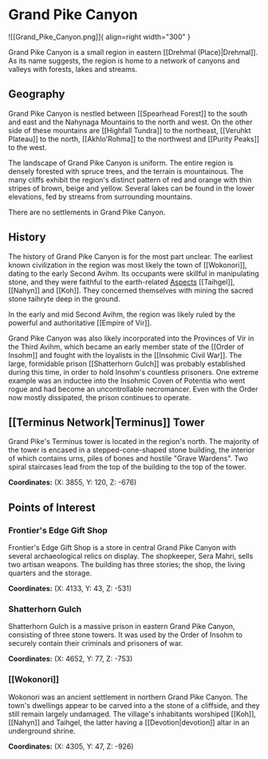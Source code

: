 # Grand Pike Canyon

![[Grand_Pike_Canyon.png]]{ align=right width="300" }

Grand Pike Canyon is a small region in eastern [[Drehmal (Place)|Drehmal]]. As its name suggests, the region is home to a network of canyons and valleys with forests, lakes and streams.

## Geography

Grand Pike Canyon is nestled between [[Spearhead Forest]] to the south and east and the Nahynaga Mountains to the north and west. On the other side of these mountains are [[Highfall Tundra]] to the northeast, [[Veruhkt Plateau]] to the north, [[Akhlo'Rohma]] to the northwest and [[Purity Peaks]] to the west.

The landscape of Grand Pike Canyon is uniform. The entire region is densely forested with spruce trees, and the terrain is mountainous. The many cliffs exhibit the region's distinct pattern of red and orange with thin stripes of brown, beige and yellow. Several lakes can be found in the lower elevations, fed by streams from surrounding mountains.

There are no settlements in Grand Pike Canyon.

## History

The history of Grand Pike Canyon is for the most part unclear. The earliest known civilization in the region was most likely the town of [[Wokonori]], dating to the early Second Avihm. Its occupants were skillful in manipulating stone, and they were faithful to the earth-related [Aspects](/Lore/Higher_Beings/Aspects/) [[Taihgel]], [[Nahyn]] and [[Koh]]. They concerned themselves with mining the sacred stone taihryte deep in the ground.

In the early and mid Second Avihm, the region was likely ruled by the powerful and authoritative [[Empire of Vir]]. 

Grand Pike Canyon was also likely incorporated into the Provinces of Vir in the Third Avihm, which became an early member state of the [[Order of Insohm]] and fought with the loyalists in the [[Insohmic Civil War]]. The large, formidable prison [[Shatterhorn Gulch]] was probably established during this time, in order to hold Insohm's countless prisoners. One extreme example was an inductee into the Insohmic Coven of Potentia who went rogue and had become an uncontrollable necromancer. Even with the Order now mostly dissipated, the prison continues to operate.

## [[Terminus Network|Terminus]] Tower

Grand Pike's Terminus tower is located in the region's north. The majority of the tower is encased in a stepped-cone-shaped stone building, the interior of which contains urns, piles of bones and hostile "Grave Wardens". Two spiral staircases lead from the top of the building to the top of the tower.

**Coordinates:** (X: 3855, Y: 120, Z: -676)

## Points of Interest

### Frontier's Edge Gift Shop

Frontier's Edge Gift Shop is a store in central Grand Pike Canyon with several archaeological relics on display. The shopkeeper, Sera Mahri, sells two artisan weapons. The building has three stories; the shop, the living quarters and the storage.

**Coordinates:** (X: 4133, Y: 43, Z: -531)

### Shatterhorn Gulch

Shatterhorn Gulch is a massive prison in eastern Grand Pike Canyon, consisting of three stone towers. It was used by the Order of Insohm to securely contain their criminals and prisoners of war.

**Coordinates:** (X: 4652, Y: 77, Z: -753)

### [[Wokonori]]

Wokonori was an ancient settlement in northern Grand Pike Canyon. The town's dwellings appear to be carved into a the stone of a cliffside, and they still remain largely undamaged. The village's inhabitants worshiped [[Koh]], [[Nahyn]] and Taihgel, the latter having a [[Devotion|devotion]] altar in an underground shrine.

**Coordinates:** (X: 4305, Y: 47, Z: -926)
